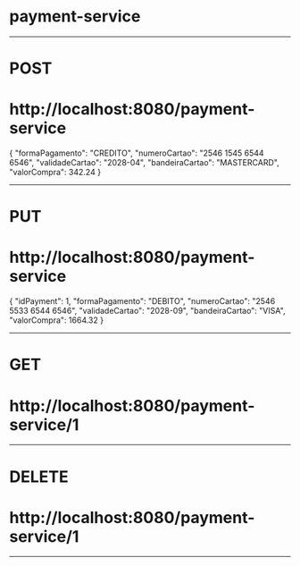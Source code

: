# payment-service

-------------------------------------------------------

# POST 
# http://localhost:8080/payment-service
{
    "formaPagamento": "CREDITO",
    "numeroCartao": "2546 1545 6544 6546",
    "validadeCartao": "2028-04",
    "bandeiraCartao": "MASTERCARD",
    "valorCompra": 342.24
}

-------------------------------------------------------

# PUT 
# http://localhost:8080/payment-service
{
	"idPayment": 1,
    "formaPagamento": "DEBITO",
    "numeroCartao": "2546 5533 6544 6546",
    "validadeCartao": "2028-09",
    "bandeiraCartao": "VISA",
    "valorCompra": 1664.32
}

-------------------------------------------------------

# GET 
# http://localhost:8080/payment-service/1

-------------------------------------------------------

# DELETE 
# http://localhost:8080/payment-service/1

-------------------------------------------------------


